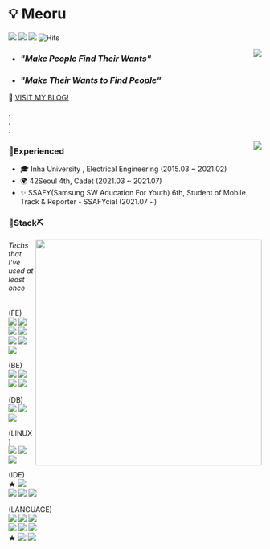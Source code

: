 # 💡 Meoru


 <a href="https://meoru-tech.tistory.com/" target="_blank"><img src="https://img.shields.io/badge/Tistory-AA6555?style=flat-square&logo=Blogger&logoColor=white"/></a> <a href="mailto:sangilyoon.dev@gmail.com" target="_blank"><img src="https://img.shields.io/badge/Gmail-534533?style=flat-square&logo=Gmail&logoColor=white"/></a> <a href="https://github.com/sangilyoon-dev" target="_blank"><img src="https://img.shields.io/badge/GitHub-181717?style=flat-square&logo=GitHub&logoColor=white"/></a> ![Hits](https://hits.seeyoufarm.com/api/count/incr/badge.svg?url=https%3A%2F%2Fgithub.com%2Fsangilyoon-dev&count_bg=%23EFBEC1&title_bg=%234F4D48&icon=&icon_color=%23E7E7E7&title=hits&edge_flat=false)  
   
  <img align='right' src = "https://github-readme-stats.vercel.app/api?username=sangilyoon-dev&show_icons=true&theme=flag-india">  
  
 

 - ### **_"Make People Find Their Wants"_**  

 - ### **_"Make Their Wants to Find People"_**  
 
 
  👀 <a href="https://meoru-tech.tistory.com/" target="_blank">VISIT MY BLOG!</a>  
 
 .  
 .  
 .  
 
  <img align='right' src="http://mazassumnida.wtf/api/v2/generate_badge?boj=tkddlfdl1111">  

  
 ### 🚗**Experienced**  
 - 🎓 Inha University , Electrical Engineering (2015.03 ~ 2021.02)
 - 🌍 42Seoul 4th, Cadet (2021.03 ~ 2021.07)
 - ✨ SSAFY(Samsung SW Aducation For Youth) 6th, Student of Mobile Track & Reporter - SSAFYcial (2021.07 ~)
  
 ### 🔨**Stack**⛏  
  <a href="https://meoru-tech.tistory.com"><img align='right' src = "https://user-images.githubusercontent.com/76988389/128238143-41a547fe-f624-44e0-93ad-aea03702d2b1.png" width=450></a> 
 ###### Techs that I've used at least once
 
(FE)  
  <img src="https://img.shields.io/badge/AJAX-F7DF1E?style=flat-square&logo=JavaScript&logoColor=white"/> <img src="https://img.shields.io/badge/BootStrap-F7DF1E?style=flat-square&logo=JavaScript&logoColor=white"/> <img src="https://img.shields.io/badge/Vue-F7DF1E?style=flat-square&logo=JavaScript&logoColor=white"/> <img src="https://img.shields.io/badge/axios-F7DF1E?style=flat-square&logo=JavaScript&logoColor=white"/> <img src="https://img.shields.io/badge/Router-SPA-F7DF1E?style=flat-square&logo=JavaScript&logoColor=white"/> <img src="https://img.shields.io/badge/VueCli-F7DF1E?style=flat-square&logo=JavaScript&logoColor=white"/> <img src="https://img.shields.io/badge/npm-CB3837?style=flat-square&logo=npm&logoColor=white"/>  
   
(BE)  
  <img src="https://img.shields.io/badge/JSP-007396?style=flat-square&logo=Java&logoColor=white"/> <img src="https://img.shields.io/badge/Servlet-007396?style=flat-square&logo=Java&logoColor=white"/> <img src="https://img.shields.io/badge/NodeJS-339933?style=flat-square&logo=Node. JS&logoColor=white"/> <img src="https://img.shields.io/badge/Spring-6DB33F?style=flat-square&logo=Spring&logoColor=white"/> 
  
(DB)  
  <img src="https://img.shields.io/badge/MySQL-4479A1?style=flat-square&logo=MySQL&logoColor=white"/> <img src="https://img.shields.io/badge/Firebase-FFCA28?style=flat-square&logo=Firebase&logoColor=white"/> <img src="https://img.shields.io/badge/JDBC-007396?style=flat-square&logo=Java&logoColor=white"/>   
  
(LINUX)  
  <img src="https://img.shields.io/badge/Linux&Unix-FCC624?style=flat-square&logo=Linux&logoColor=white"/> <img src="https://img.shields.io/badge/ShellScript-123456?style=flat-square&logo=PowerShell&logoColor=white"/> <img src="https://img.shields.io/badge/Vim-819733?style=flat-square&logo=PowerShell&logoColor=white"/>   
  
(IDE)  
  ★ <img src="https://img.shields.io/badge/Android Studio-42A666?style=flat-square&logo=Android&logoColor=white"/>  
  <img src="https://img.shields.io/badge/Eclipse-2C2255?style=flat-square&logo=Eclipse IDE&logoColor=white"/> <img src="https://img.shields.io/badge/IntelliJ-000000?style=flat-square&logo=IntelliJIDE&logoColor=white"/> <img src="https://img.shields.io/badge/vsCode-007ACC?style=flat-square&logo=vsCode&logoColor=white"/>    
  
(LANGUAGE)  
  <img src="https://img.shields.io/badge/HTML5-E34F26?style=flat-square&logo=HTML5&logoColor=white"/> <img src="https://img.shields.io/badge/CSS3-1572B6?style=flat-square&logo=CSS3&logoColor=white"/> <img src="https://img.shields.io/badge/JavaScript-F7DF1E?style=flat-square&logo=JavaScript&logoColor=white"/>  
 <img src="https://img.shields.io/badge/C-A8B9CC?style=flat-square&logo=C&logoColor=white"/> <img src="https://img.shields.io/badge/C++-00599C?style=flat-square&logo=C++&logoColor=white"/> <img src="https://img.shields.io/badge/Python-3776AB?style=flat-square&logo=Python&logoColor=white"/>  
 ★ <img src="https://img.shields.io/badge/Java-007396?style=flat-square&logo=Java&logoColor=white"/> <img src="https://img.shields.io/badge/Kotlin-0095D5?style=flat-square&logo=Kotlin&logoColor=white"/>  

  

   
   



<!--
**sangilyoon-dev/sangilyoon-dev** is a ✨ _special_ ✨ repository because its `README.md` (this file) appears on your GitHub profile.
<a href="https://github.com/sangilyoon-dev" target="_blank"><img src="https://img.shields.io/badge/GitHub-181717?style=flat-square&logo=GitHub&logoColor=white"/></a>

Here are some ideas to get you started:
flag-india
- 🔭 I’m currently working on ...
- 🌱 I’m currently learning ...
- 👯 I’m looking to collaborate on ...
- 🤔 I’m looking for help with ...
- 💬 Ask me about ...
- 📫 How to reach me: ...
- 😄 Pronouns: ...
- ⚡ Fun fact: ...
-->

